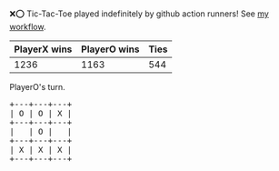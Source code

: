 :x::o: Tic-Tac-Toe played indefinitely by github action runners! See [my workflow](.github/workflows/play.yaml).

|PlayerX wins|PlayerO wins|Ties|
|-|-|-|
|1236|1163|544|

PlayerO's turn.

<pre>
+---+---+---+
| O | O | X |
+---+---+---+
|   | O |   |
+---+---+---+
| X | X | X |
+---+---+---+
</pre>